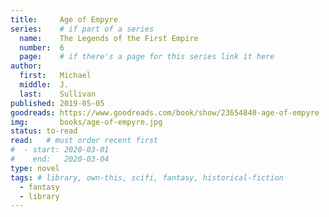 ```yaml
---
title:     Age of Empyre
series:    # if part of a series
  name:    The Legends of the First Empire 
  number:  6
  page:    # if there's a page for this series link it here
author: 
  first:   Michael 
  middle:  J.
  last:    Sullivan
published: 2019-05-05 
goodreads: https://www.goodreads.com/book/show/23654840-age-of-empyre
img:       books/age-of-empyre.jpg
status: to-read
read:   # must order recent first
#  - start: 2020-03-01 
#    end:   2020-03-04
type: novel
tags: # library, own-this, scifi, fantasy, historical-fiction
  - fantasy
  - library
---
```


